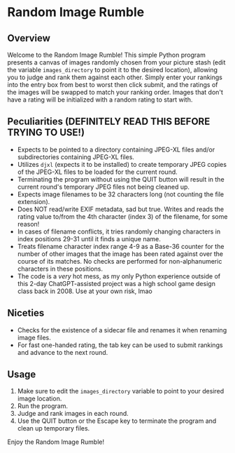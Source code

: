 # Random Image Rumble

## Overview

Welcome to the Random Image Rumble! This simple Python program presents a canvas of images randomly chosen from your picture stash (edit the variable `images_directory` to point it to the desired location), allowing you to judge and rank them against each other. Simply enter your rankings into the entry box from best to worst then click submit, and the ratings of the images will be swapped to match your ranking order. Images that don't have a rating will be initialized with a random rating to start with.


## Peculiarities (DEFINITELY READ THIS BEFORE TRYING TO USE!)

- Expects to be pointed to a directory containing JPEG-XL files and/or subdirectories containing JPEG-XL files.
- Utilizes `djxl` (expects it to be installed) to create temporary JPEG copies of the JPEG-XL files to be loaded for the current round.
- Terminating the program without using the QUIT button will result in the current round's temporary JPEG files not being cleaned up.
- Expects image filenames to be 32 characters long (not counting the file extension).
- Does NOT read/write EXIF metadata, sad but true. Writes and reads the rating value to/from the 4th character (index 3) of the filename, for some reason!
- In cases of filename conflicts, it tries randomly changing characters in index positions 29-31 until it finds a unique name.
- Treats filename character index range 4-9 as a Base-36 counter for the number of other images that the image has been rated against over the course of its matches. No checks are performed for non-alphanumeric characters in these positions.
- The code is a *very* hot mess, as my only Python experience outside of this 2-day ChatGPT-assisted project was a high school game design class back in 2008. Use at your own risk, lmao

## Niceties

- Checks for the existence of a sidecar file and renames it when renaming image files.
- For fast one-handed rating, the tab key can be used to submit rankings and advance to the next round.

## Usage

1. Make sure to edit the `images_directory` variable to point to your desired image location.
2. Run the program.
3. Judge and rank images in each round.
4. Use the QUIT button or the Escape key to terminate the program and clean up temporary files.

Enjoy the Random Image Rumble!
